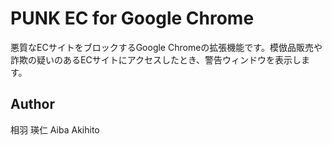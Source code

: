 PUNK EC for Google Chrome
====

悪質なECサイトをブロックするGoogle Chromeの拡張機能です。模倣品販売や詐欺の疑いのあるECサイトにアクセスしたとき、警告ウィンドウを表示します。

## Author
相羽 瑛仁 Aiba Akihito
